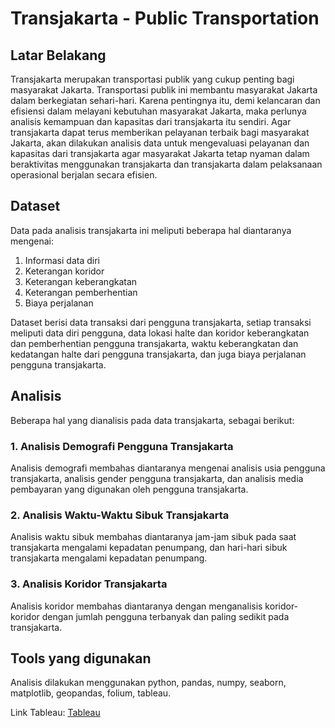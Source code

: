 # Transjakarta - Public Transportation
## Latar Belakang
Transjakarta merupakan transportasi publik yang cukup penting bagi masyarakat Jakarta. Transportasi publik ini membantu masyarakat Jakarta dalam berkegiatan sehari-hari. Karena pentingnya itu, demi kelancaran dan efisiensi dalam melayani kebutuhan masyarakat Jakarta, maka perlunya analisis kemampuan dan kapasitas dari transjakarta itu sendiri. Agar transjakarta dapat terus memberikan pelayanan terbaik bagi masyarakat Jakarta, akan dilakukan analisis data untuk mengevaluasi pelayanan dan kapasitas dari transjakarta agar masyarakat Jakarta tetap nyaman dalam beraktivitas menggunakan transjakarta dan transjakarta dalam pelaksanaan operasional berjalan secara efisien.

## Dataset
Data pada analisis transjakarta ini meliputi beberapa hal diantaranya mengenai:

1. Informasi data diri 
2. Keterangan koridor
3. Keterangan keberangkatan
4. Keterangan pemberhentian
5. Biaya perjalanan

Dataset berisi data transaksi dari pengguna transjakarta, setiap transaksi meliputi data diri pengguna, data lokasi halte dan koridor keberangkatan dan pemberhentian pengguna transjakarta, waktu keberangkatan dan kedatangan halte dari pengguna transjakarta, dan juga biaya perjalanan pengguna transjakarta.
   
## Analisis
Beberapa hal yang dianalisis pada data transjakarta, sebagai berikut:
### 1. Analisis Demografi Pengguna Transjakarta
Analisis demografi membahas diantaranya mengenai analisis usia pengguna transjakarta, analisis gender pengguna transjakarta, dan analisis media pembayaran yang digunakan oleh pengguna transjakarta.
   
### 2. Analisis Waktu-Waktu Sibuk Transjakarta
Analisis waktu sibuk membahas diantaranya jam-jam sibuk pada saat transjakarta mengalami kepadatan penumpang, dan hari-hari sibuk transjakarta mengalami kepadatan penumpang.
   
### 3. Analisis Koridor Transjakarta
Analisis koridor membahas diantaranya dengan menganalisis koridor-koridor dengan jumlah pengguna terbanyak dan paling sedikit pada transjakarta.

## Tools yang digunakan 
Analisis dilakukan menggunakan python, pandas, numpy, seaborn, matplotlib, geopandas, folium, tableau.

Link Tableau: [Tableau](https://public.tableau.com/app/profile/muhammad.ridwan.firdaus/viz/Transjakarta-PublicTransportation_17141419110570/Demografi)
